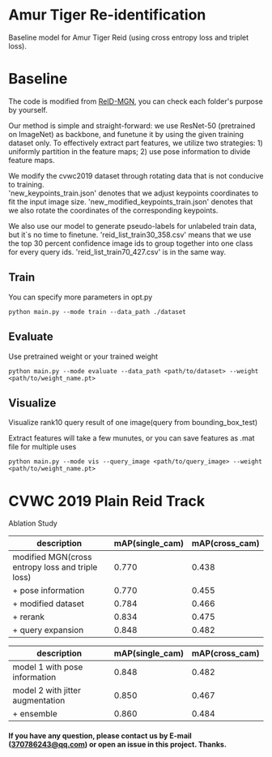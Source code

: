 # Amur Tiger Re-identification
Baseline model for Amur Tiger Reid (using cross entropy loss and triplet loss).

# Baseline
The code is modified from [ReID-MGN](https://github.com/GNAYUOHZ/ReID-MGN), you can check each folder's purpose by yourself.

Our method is simple and straight-forward: we use ResNet-50 (pretrained on ImageNet) as backbone, and funetune it by using the given training dataset only. To effectively extract part features, we utilize two strategies: 1) uniformly partition in the feature maps; 2) use pose information to divide feature maps.

We modify the cvwc2019 dataset through rotating data that is not conducive to training.  
'new_keypoints_train.json' denotes that we adjust keypoints coordinates to fit the input image size.
'new_modified_keypoints_train.json' denotes that we also rotate the coordinates of the corresponding keypoints.

We also use our model to generate pseudo-labels for unlabeled train data, but it`s no time to finetune.
'reid_list_train30_358.csv' means that we use the top 30 percent confidence image ids to group together into one class for every query ids. 'reid_list_train70_427.csv' is in the same way.
## Train

You can specify more parameters in opt.py

```
python main.py --mode train --data_path ./dataset
```

## Evaluate

Use pretrained weight or your trained weight

```
python main.py --mode evaluate --data_path <path/to/dataset> --weight <path/to/weight_name.pt> 
```

## Visualize

Visualize rank10 query result of one image(query from bounding_box_test)

Extract features will take a few munutes, or you can save features as .mat file for multiple uses

```
python main.py --mode vis --query_image <path/to/query_image> --weight <path/to/weight_name.pt> 
```

# CVWC 2019 Plain Reid Track
Ablation Study

| description                                               | mAP(single_cam) | mAP(cross_cam) |
| --------------------------------------------------------- | --------------- | -------------- |
| modified MGN(cross entropy loss and triple loss)          | 0.770           | 0.438          |
| + pose information                                        | 0.770           | 0.455          |
| + modified dataset                                        | 0.784           | 0.466          |
| + rerank                                                  | 0.834           | 0.475          |
| + query expansion                                         | 0.848           | 0.482          |


| description                                               | mAP(single_cam) | mAP(cross_cam) |
| --------------------------------------------------------- | --------------- | -------------- |
| model 1  with pose information                            | 0.848           | 0.482          |
| model 2  with jitter augmentation                         | 0.850           | 0.467          |
| + ensemble                                                | 0.860           | 0.484          |




#### If you have any question, please contact us by E-mail (370786243@qq.com) or open an issue in this project. Thanks.
